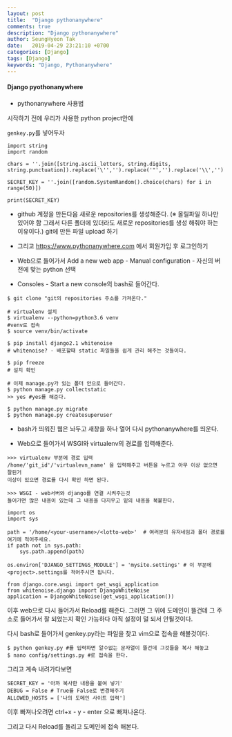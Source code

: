 ```yaml
---
layout: post
title:  "Django pythonanywhere"
comments: true
description: "Django pythonanywhere"
author: SeungHyeon Tak
date:   2019-04-29 23:21:10 +0700
categories: [Django]
tags: [Django]
keywords: "Django, Pythonanywhere"
---
```

#### Django pyothonanywhere

* pythonanywhere 사용법

시작하기 전에 우리가 사용한 python project안에

`genkey.py`를 넣어두자

```
import string
import random

chars = ''.join([string.ascii_letters, string.digits, string.punctuation]).replace('\'','').replace('"','').replace('\\','')

SECRET_KEY = ''.join([random.SystemRandom().choice(chars) for i in range(50)])

print(SECRET_KEY)
```

* github 계정을 만든다음 새로운 repositories를 생성해준다.
  (※ 올릴파일 하나만 있어야 함 그래서 다른 폴더에 있더라도 새로운 repositories를 생성 해줘야 하는 이유이다.)
  git에 만든 파일 upload 하기

* 그리고 <https://www.pythonanywhere.com> 에서 회원가입 후 로그인하기

* Web으로 들어가서 Add a new web app - Manual configuration - 자신의 버전에 맞는 python 선택

* Consoles - Start a new console의 bash로 들어간다.

```
$ git clone "git의 repositories 주소를 가져온다."

# virtualenv 설치
$ virtualenv --python=python3.6 venv
#venv로 접속
$ source venv/bin/activate 

$ pip install django2.1 whitenoise
# whitenoise? - 배포할때 static 파일들을 쉽게 관리 해주는 것들이다.

$ pip freeze
# 설치 확인

# 이제 manage.py가 있는 폴더 안으로 들어간다.
$ python manage.py collectstatic
>> yes #yes를 해준다.

$ python manage.py migrate
$ python manage.py createsuperuser
```

* bash가 띄워진 웹은 놔두고 새창을 하나 열어 다시 pythonanywhere를 띄운다.

* Web으로 들어가서 WSGI와 virtualenv의 경로를 입력해준다.

```
>>> virtualenv 부분에 경로 입력
/home/'git_id'/'virtualevn_name' 을 입력해주고 버튼을 누르고 아무 이상 없으면 잘된거
이상이 있으면 경로를 다시 확인 하면 된다.

>>> WSGI - web서버와 django를 연결 시켜주는것
들어가면 많은 내용이 있는데 그 내용을 다지우고 밑의 내용을 복붙한다.
```

```
import os
import sys

path = '/home/<your-username>/<lotto-web>'  # 여러분의 유저네임과 폴더 경로를 여기에 적어주세요.
if path not in sys.path:
    sys.path.append(path)

os.environ['DJANGO_SETTINGS_MODULE'] = 'mysite.settings' # 이 부분에 <project>.settings를 적어주시면 됩니다.

from django.core.wsgi import get_wsgi_application
from whitenoise.django import DjangoWhiteNoise
application = DjangoWhiteNoise(get_wsgi_application())
```

이후 web으로 다시 들어가서 Reload를 해준다.
그러면 그 위에 도메인이 뜰건데 그 주소로 들어가서 잘 되었는지 확인 가능하다
아직 설정이 덜 되서 안될것이다.

다시 bash로 들어가서 genkey.py라는 파일을 찾고 vim으로 접속을 해볼것이다.

```
$ python genkey.py #를 입력하면 알수없는 문자열이 뜰건데 그것들을 복사 해놓고
$ nano config/settings.py #로 접속을 한다.
```

그리고 계속 내려가다보면

```
SECRET_KEY = '아까 복사한 내용을 붙여 넣기'
DEBUG = False # True를 False로 변경해주기
ALLOWED_HOSTS = ['나의 도메인 사이트 입력']
```

이후 빠져나오려면
ctrl+x - y - enter 으로 빠져나온다.

그리고 다시 Reload를 돌리고 도메인에 접속 해본다.
